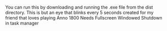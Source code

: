 You can run this by downloading and running the .exe file from the dist directory.
This is but an eye that blinks every 5 seconds created for my friend that loves playing Anno 1800
Needs Fullscreen Windowed
Shutdown in task manager
